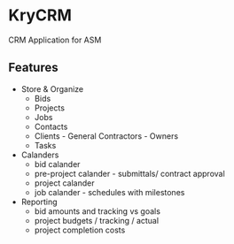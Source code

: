 # KryCRM
CRM Application for ASM

## Features 
- Store & Organize 
    - Bids
    - Projects
    - Jobs
    - Contacts
    - Clients - General Contractors - Owners
    - Tasks
- Calanders 
   - bid calander
   - pre-project calander - submittals/ contract approval
   - project calander
   - job calander - schedules with milestones
- Reporting
    - bid amounts and tracking vs goals
    - project budgets / tracking / actual 
    - project completion costs 
